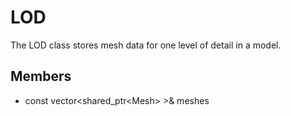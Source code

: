 # LOD #
The LOD class stores mesh data for one level of detail in a model.

##  Members ##
- const vector\<shared_ptr\<Mesh\> \>& meshes
